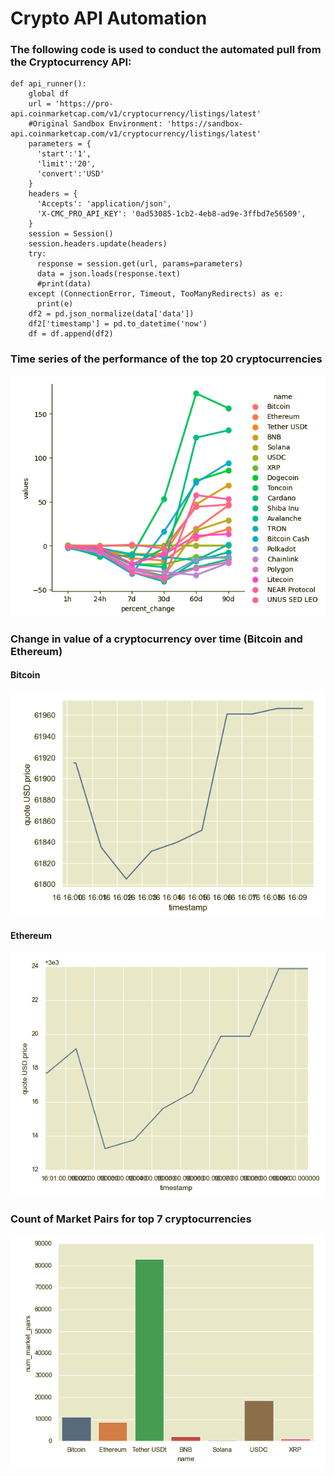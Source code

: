 # Crypto API Automation


### The following code is used to conduct the automated pull from the Cryptocurrency API:
```
def api_runner():
    global df
    url = 'https://pro-api.coinmarketcap.com/v1/cryptocurrency/listings/latest' 
    #Original Sandbox Environment: 'https://sandbox-api.coinmarketcap.com/v1/cryptocurrency/listings/latest'
    parameters = {
      'start':'1',
      'limit':'20',
      'convert':'USD'
    }
    headers = {
      'Accepts': 'application/json',
      'X-CMC_PRO_API_KEY': '0ad53085-1cb2-4eb8-ad9e-3ffbd7e56509',
    }
    session = Session()
    session.headers.update(headers)
    try:
      response = session.get(url, params=parameters)
      data = json.loads(response.text)
      #print(data)
    except (ConnectionError, Timeout, TooManyRedirects) as e:
      print(e)
    df2 = pd.json_normalize(data['data'])
    df2['timestamp'] = pd.to_datetime('now')
    df = df.append(df2)
```
### Time series of the performance of the top 20 cryptocurrencies
![FullSeries](https://github.com/r-kish/Crypto-API-Automation/blob/main/images/Crypto_FullSeriesChange.png)

### Change in value of a cryptocurrency over time (Bitcoin and Ethereum)
#### Bitcoin
![Change1](https://github.com/r-kish/Crypto-API-Automation/blob/main/images/Crypto_BitcoinChange.png)

#### Ethereum
![Change2](https://github.com/r-kish/Crypto-API-Automation/blob/main/images/Crypto_EthereumChange.png)

### Count of Market Pairs for top 7 cryptocurrencies
![MarketPairs](https://github.com/r-kish/Crypto-API-Automation/blob/main/images/Crypto_MarketPairs.png)
